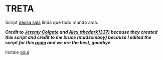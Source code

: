 TRETA
==============
Script <a href="http://plug.dj/treta-com-br/" target="_blank">dessa sala</a> linda que todo mundo ama.

<strong><i>Credit to <a href="https://github.com/Colgate" target="_blank">Jeremy Colgate</a> and <a href="https://github.com/thedark1337" target="_blank">Alex (thedark1337)</a> because they created this script and credit to me bruce (madzomboy) because I edited the script for this <a href="http://plug.dj/treta-com-br/" target="_blank">room</a> and we are the best, goodbye</i></strong>

Instale <a href="https://userscripts.org/scripts/show/175235" target="_blank">aqui</a>

